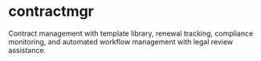 # contractmgr

Contract management with template library, renewal tracking, compliance monitoring, and automated workflow management with legal review assistance.

